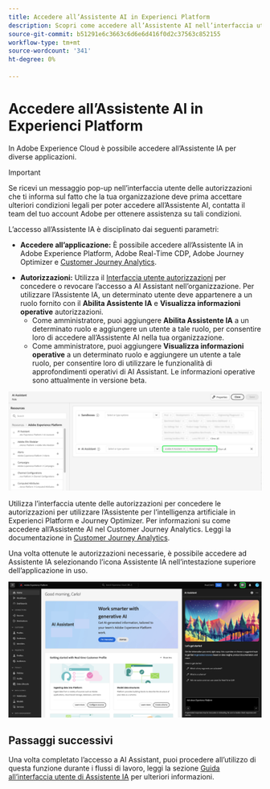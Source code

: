 ```yaml
---
title: Accedere all’Assistente AI in Experienci Platform
description: Scopri come accedere all’Assistente AI nell’interfaccia utente di Experience Cloud.
source-git-commit: b51291e6c3663c6d6e6d416f0d2c37563c852155
workflow-type: tm+mt
source-wordcount: '341'
ht-degree: 0%

---
```


# Accedere all’Assistente AI in Experienci Platform

In Adobe Experience Cloud è possibile accedere all’Assistente IA per diverse applicazioni.

>[!IMPORTANT]
>
>Se ricevi un messaggio pop-up nell’interfaccia utente delle autorizzazioni che ti informa sul fatto che la tua organizzazione deve prima accettare ulteriori condizioni legali per poter accedere all’Assistente AI, contatta il team del tuo account Adobe per ottenere assistenza su tali condizioni.

L’accesso all’Assistente IA è disciplinato dai seguenti parametri:

* **Accedere all’applicazione:** È possibile accedere all’Assistente IA in Adobe Experience Platform, Adobe Real-Time CDP, Adobe Journey Optimizer e [Customer Journey Analytics](https://experienceleague.adobe.com/en/docs/analytics-platform/using/ai-assistant).
<!-- * **Contractual access:** Your company must agree to certain [!DNL GenAI]-related legal terms before your organization can use AI Assistant. Contact your organization's administrator or your Adobe Account Team if you are not able to access AI Assistant.  -->
* **Autorizzazioni:** Utilizza il [Interfaccia utente autorizzazioni](../access-control/abac/ui/permissions.md) per concedere o revocare l’accesso a AI Assistant nell’organizzazione. Per utilizzare l’Assistente IA, un determinato utente deve appartenere a un ruolo fornito con il **Abilita Assistente IA** e **Visualizza informazioni operative** autorizzazioni.
   * Come amministratore, puoi aggiungere **Abilita Assistente IA** a un determinato ruolo e aggiungere un utente a tale ruolo, per consentire loro di accedere all’Assistente AI nella tua organizzazione.
   * Come amministratore, puoi aggiungere **Visualizza informazioni operative** a un determinato ruolo e aggiungere un utente a tale ruolo, per consentire loro di utilizzare le funzionalità di approfondimenti operativi di AI Assistant. Le informazioni operative sono attualmente in versione beta.

![La pagina dell’interfaccia utente delle autorizzazioni con le autorizzazioni Abilita Assistente AI e Visualizza informazioni operative incluse in un determinato ruolo.](./images/permissions.png)

Utilizza l’interfaccia utente delle autorizzazioni per concedere le autorizzazioni per utilizzare l’Assistente per l’intelligenza artificiale in Experienci Platform e Journey Optimizer. Per informazioni su come accedere all’Assistente AI nel Customer Journey Analytics. Leggi la documentazione in [Customer Journey Analytics](https://experienceleague.adobe.com/en/docs/analytics-platform/using/ai-assistant).

Una volta ottenute le autorizzazioni necessarie, è possibile accedere ad Assistente IA selezionando l’icona Assistente IA nell’intestazione superiore dell’applicazione in uso.

![Assistente AI con esperienza del primo utente.](./images/ai-assistant.png)

## Passaggi successivi

Una volta completato l’accesso a AI Assistant, puoi procedere all’utilizzo di questa funzione durante i flussi di lavoro, leggi la sezione [Guida all’interfaccia utente di Assistente IA](./ui-guide.md) per ulteriori informazioni.